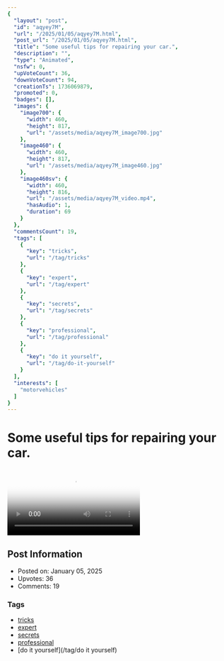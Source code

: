 ```yaml
---
{
  "layout": "post",
  "id": "aqyey7M",
  "url": "/2025/01/05/aqyey7M.html",
  "post_url": "/2025/01/05/aqyey7M.html",
  "title": "Some useful tips for repairing your car.",
  "description": "",
  "type": "Animated",
  "nsfw": 0,
  "upVoteCount": 36,
  "downVoteCount": 94,
  "creationTs": 1736069879,
  "promoted": 0,
  "badges": [],
  "images": {
    "image700": {
      "width": 460,
      "height": 817,
      "url": "/assets/media/aqyey7M_image700.jpg"
    },
    "image460": {
      "width": 460,
      "height": 817,
      "url": "/assets/media/aqyey7M_image460.jpg"
    },
    "image460sv": {
      "width": 460,
      "height": 816,
      "url": "/assets/media/aqyey7M_video.mp4",
      "hasAudio": 1,
      "duration": 69
    }
  },
  "commentsCount": 19,
  "tags": [
    {
      "key": "tricks",
      "url": "/tag/tricks"
    },
    {
      "key": "expert",
      "url": "/tag/expert"
    },
    {
      "key": "secrets",
      "url": "/tag/secrets"
    },
    {
      "key": "professional",
      "url": "/tag/professional"
    },
    {
      "key": "do it yourself",
      "url": "/tag/do-it-yourself"
    }
  ],
  "interests": [
    "motorvehicles"
  ]
}
---
```


# Some useful tips for repairing your car.

<video controls playsinline loop poster="/assets/media/aqyey7M_image460.jpg">
  <source src="/assets/media/aqyey7M_video.mp4" type="video/mp4">
  Your browser does not support the video tag.
</video>

## Post Information

- Posted on: January 05, 2025
- Upvotes: 36
- Comments: 19

### Tags

- [tricks](/tag/tricks)
- [expert](/tag/expert)
- [secrets](/tag/secrets)
- [professional](/tag/professional)
- [do it yourself](/tag/do it yourself)
